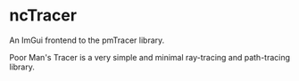 # ncTracer
An ImGui frontend to the pmTracer library.

Poor Man's Tracer is a very simple and minimal ray-tracing and path-tracing library.
